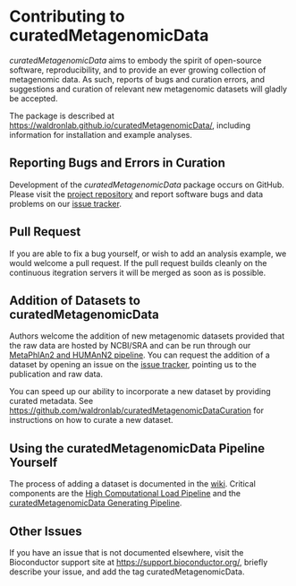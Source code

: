 # Contributing to curatedMetagenomicData

*curatedMetagenomicData* aims to embody the spirit of open-source software, reproducibility, and to provide an ever growing collection of metagenomic data. As such, reports of bugs and curation errors, and suggestions and curation of relevant new metagenomic datasets will gladly be accepted.

The package is described at https://waldronlab.github.io/curatedMetagenomicData/, including information for installation and example analyses. 

## Reporting Bugs and Errors in Curation

Development of the *curatedMetagenomicData* package occurs on GitHub. Please visit the
[project repository](https://github.com/waldronlab/curatedMetagenomicData) and report software bugs and data problems on our [issue tracker](https://github.com/waldronlab/curatedMetagenomicData/issues).

## Pull Request

If you are able to fix a bug yourself, or wish to add an analysis example, we would welcome a pull request. If the pull request builds cleanly on the continuous itegration servers it will be merged as soon as is possible.

## Addition of Datasets to curatedMetagenomicData

Authors welcome the addition of new metagenomic datasets provided that the raw data are hosted by NCBI/SRA and can be run through our [MetaPhlAn2 and HUMAnN2 pipeline](https://github.com/waldronlab/curatedMetagenomicData/tree/master/inst/pipeline). You can request the addition of a dataset by opening an issue on the [issue tracker](https://github.com/waldronlab/curatedMetagenomicData/issues), pointing us to the publication and raw data. 

You can speed up our ability to incorporate a new dataset by providing curated metadata. See https://github.com/waldronlab/curatedMetagenomicDataCuration for instructions on how to curate a new dataset.

## Using the curatedMetagenomicData Pipeline Yourself

The process of adding a dataset is documented in the [wiki](https://github.com/waldronlab/curatedMetagenomicData/wiki/The-curatedMetagenomicData-pipelines). Critical components are the [High Computational Load Pipeline](https://github.com/waldronlab/curatedMetagenomicData/tree/master/inst/pipeline) and the [curatedMetagenomicData Generating Pipeline](https://github.com/waldronlab/curatedMetagenomicData/tree/master/data-raw).

## Other Issues

If you have an issue that is not documented elsewhere, visit the Bioconductor support site at https://support.bioconductor.org/, briefly describe your issue, and add the tag curatedMetagenomicData.
